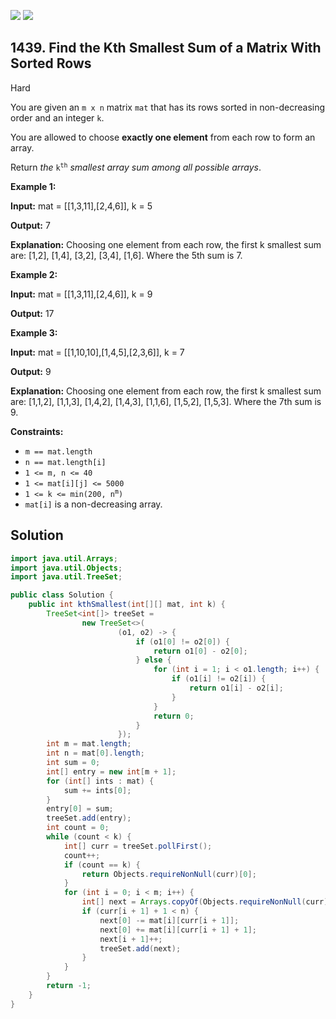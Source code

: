 [![](https://img.shields.io/github/stars/javadev/LeetCode-in-Java?label=Stars&style=flat-square)](https://github.com/javadev/LeetCode-in-Java)
[![](https://img.shields.io/github/forks/javadev/LeetCode-in-Java?label=Fork%20me%20on%20GitHub%20&style=flat-square)](https://github.com/javadev/LeetCode-in-Java/fork)

## 1439\. Find the Kth Smallest Sum of a Matrix With Sorted Rows

Hard

You are given an `m x n` matrix `mat` that has its rows sorted in non-decreasing order and an integer `k`.

You are allowed to choose **exactly one element** from each row to form an array.

Return _the_ <code>k<sup>th</sup></code> _smallest array sum among all possible arrays_.

**Example 1:**

**Input:** mat = \[\[1,3,11],[2,4,6]], k = 5

**Output:** 7

**Explanation:** Choosing one element from each row, the first k smallest sum are: [1,2], [1,4], [3,2], [3,4], [1,6]. Where the 5th sum is 7.

**Example 2:**

**Input:** mat = \[\[1,3,11],[2,4,6]], k = 9

**Output:** 17

**Example 3:**

**Input:** mat = \[\[1,10,10],[1,4,5],[2,3,6]], k = 7

**Output:** 9

**Explanation:** Choosing one element from each row, the first k smallest sum are: [1,1,2], [1,1,3], [1,4,2], [1,4,3], [1,1,6], [1,5,2], [1,5,3]. Where the 7th sum is 9.

**Constraints:**

*   `m == mat.length`
*   `n == mat.length[i]`
*   `1 <= m, n <= 40`
*   `1 <= mat[i][j] <= 5000`
*   <code>1 <= k <= min(200, n<sup>m</sup>)</code>
*   `mat[i]` is a non-decreasing array.

## Solution

```java
import java.util.Arrays;
import java.util.Objects;
import java.util.TreeSet;

public class Solution {
    public int kthSmallest(int[][] mat, int k) {
        TreeSet<int[]> treeSet =
                new TreeSet<>(
                        (o1, o2) -> {
                            if (o1[0] != o2[0]) {
                                return o1[0] - o2[0];
                            } else {
                                for (int i = 1; i < o1.length; i++) {
                                    if (o1[i] != o2[i]) {
                                        return o1[i] - o2[i];
                                    }
                                }
                                return 0;
                            }
                        });
        int m = mat.length;
        int n = mat[0].length;
        int sum = 0;
        int[] entry = new int[m + 1];
        for (int[] ints : mat) {
            sum += ints[0];
        }
        entry[0] = sum;
        treeSet.add(entry);
        int count = 0;
        while (count < k) {
            int[] curr = treeSet.pollFirst();
            count++;
            if (count == k) {
                return Objects.requireNonNull(curr)[0];
            }
            for (int i = 0; i < m; i++) {
                int[] next = Arrays.copyOf(Objects.requireNonNull(curr), curr.length);
                if (curr[i + 1] + 1 < n) {
                    next[0] -= mat[i][curr[i + 1]];
                    next[0] += mat[i][curr[i + 1] + 1];
                    next[i + 1]++;
                    treeSet.add(next);
                }
            }
        }
        return -1;
    }
}
```